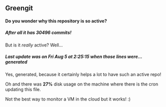 ## Greengit

#### Do you wonder why this repository is so active?

##### After all it has 30496 commits!

But is it *really* active? Well...

##### Last update was on Fri Aug 5 at 2:25:15 when those lines were... generated

Yes, generated, because it certainly helps a lot to have such an active repo!

Oh and there was **27%** disk usage on the machine
where there is the cron updating this file.

Not the best way to monitor a VM in the cloud but it works! :)
